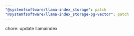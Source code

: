 ```yaml
---
"@systemfsoftware/llama-index_storage": patch
"@systemfsoftware/llama-index_storage-pg-vector": patch
---
```


chore: update llamaindex
